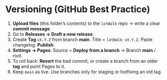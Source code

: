 # Versioning (GitHub Best Practice)

1. **Upload files** (this folder’s contents) to the `lotWalk` repo → write a clear **commit message**.
2. Go to **Releases → Draft a new release**.
3. Create **Tag** `vX.Y.Z` from branch **main**. Title = `lotWalk vX.Y.Z`. Paste changelog. **Publish**.
4. **Settings → Pages**: Source = **Deploy from a branch** → Branch **main** / root.
5. To roll back: **Revert** the bad commit, or create a branch from an older **tag** and point Pages to it.
6. Keep `main` as live. Use branches only for staging or hotfixing an old tag.

